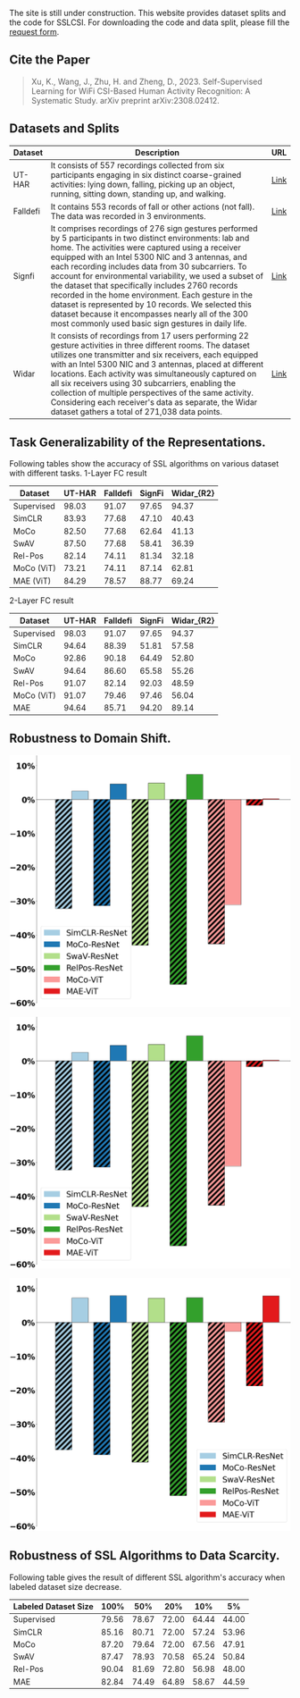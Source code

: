 The site is still under construction.
This website provides dataset splits and the code for SSLCSI.
For downloading the code and data split, please fill the [request form](https://docs.google.com/forms/d/e/1FAIpQLScgXk6Ok33BL4S49cVRtQ-65mZu1Q1qZHgqFvtNEmCUBCfniA/viewform?usp=sf_link).

## Cite the Paper
> Xu, K., Wang, J., Zhu, H. and Zheng, D., 2023. Self-Supervised Learning for WiFi CSI-Based Human Activity Recognition: A Systematic Study. arXiv preprint arXiv:2308.02412.


## Datasets and Splits

| Dataset | Description | URL |
| ----- | ----------- | ---- |
| UT-HAR | It consists of 557 recordings collected from six participants engaging in six distinct coarse-grained activities: lying down, falling, picking up an object, running, sitting down, standing up, and walking. | [Link](https://github.com/ermongroup/Wifi_Activity_Recognition) |
| Falldefi | It contains 553 records of fall or other actions (not fall). The data was recorded in 3 environments.| [Link](https://github.com/dmsp123/FallDeFi) |
| Signfi | It comprises recordings of 276 sign gestures performed by 5 participants in two distinct environments: lab and home. The activities were captured using a receiver equipped with an Intel 5300 NIC and 3 antennas, and each recording includes data from 30 subcarriers.  To account for environmental variability, we used a subset of the dataset that specifically includes 2760 records recorded in the home environment.  Each gesture in the dataset is represented by 10 records. We selected this dataset because it encompasses nearly all of the 300 most commonly used basic sign gestures in daily life. | [Link](https://yongsen.github.io/SignFi/) |
| Widar | It consists of recordings from 17 users performing 22 gesture activities in three different rooms. The dataset utilizes one transmitter and six receivers, each equipped with an Intel 5300 NIC and 3 antennas, placed at different locations. Each activity was simultaneously captured on all six receivers using 30 subcarriers, enabling the collection of multiple perspectives of the same activity. Considering each receiver's data as separate, the Widar dataset gathers a total of 271,038 data points. | [Link](http://tns.thss.tsinghua.edu.cn/widar3.0/) |

## Task Generalizability of the Representations. 
Following tables show the accuracy of SSL algorithms on various dataset with different tasks.
1-Layer FC result

| Dataset | UT-HAR | Falldefi | SignFi | Widar_{R2} | 
| ----- | ------ | ----- | ----- | ------ |
| Supervised | 98.03 | 91.07 | 97.65 | 94.37 |
| SimCLR | 83.93 | 77.68 | 47.10 | 40.43 |
| MoCo | 82.50 | 77.68 | 62.64 | 41.13 |
| SwAV | 87.50 | 77.68 | 58.41 | 36.39 |
| Rel-Pos | 82.14 | 74.11 | 81.34 | 32.18 |
| MoCo (ViT) | 73.21 | 74.11 | 87.14 | 62.81 |
| MAE (ViT) | 84.29 | 78.57 | 88.77 | 69.24 |

2-Layer FC result

| Dataset | UT-HAR | Falldefi | SignFi | Widar_{R2} | 
| ----- | ------ | ----- | ----- | ------ |
| Supervised | 98.03 | 91.07 | 97.65 | 94.37 |
| SimCLR | 94.64 | 88.39 | 51.81 | 57.58 |
| MoCo | 92.86 | 90.18 | 64.49 | 52.80 |
| SwAV | 94.64 | 86.60 | 65.58 | 55.26 |
| Rel-Pos | 91.07 | 82.14 | 92.03 | 48.59 |
| MoCo (ViT) | 91.07 | 79.46 | 97.46 | 56.04 |
| MAE | 94.64 | 85.71 | 94.20 | 89.14 |


## Robustness to Domain Shift.

![User Transfer](./imgs/U1R2ROOM1ROOM2.png)

![Room Transfer](./imgs/U1R2ROOM1ROOM2.png)

![Receiver Transfer](./imgs/Room1R1R2.png)


## Robustness of SSL Algorithms to Data Scarcity.
Following table gives the result of different SSL algorithm's accuracy when labeled dataset size decrease.

| Labeled Dataset Size | 100% | 50% | 20% | 10% | 5% | 
| ----- | ------ | ----- | ----- | ------ | ----- |
| Supervised | 79.56 | 78.67 | 72.00 | 64.44 | 44.00 |
| SimCLR | 85.16 | 80.71 | 72.00 | 57.24 | 53.96 |
| MoCo | 87.20 | 79.64 | 72.00 | 67.56 | 47.91 |
| SwAV | 87.47 | 78.93 | 70.58 | 65.24 | 50.84 |
| Rel-Pos | 90.04 | 81.69 | 72.80 | 56.98 | 48.00 |
| MAE | 82.84 | 74.49 | 64.89 | 58.67 | 44.59 |



